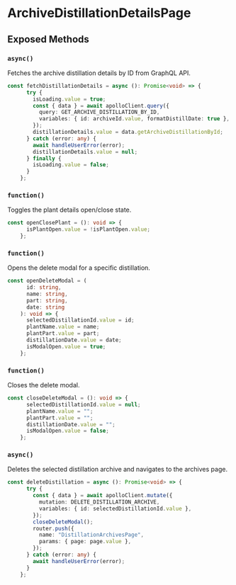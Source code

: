 # ArchiveDistillationDetailsPage

## Exposed Methods

### `async()`
Fetches the archive distillation details by ID from GraphQL API.

```ts
const fetchDistillationDetails = async (): Promise<void> => {
      try {
        isLoading.value = true;
        const { data } = await apolloClient.query({
          query: GET_ARCHIVE_DISTILLATION_BY_ID,
          variables: { id: archiveId.value, formatDistillDate: true },
        });
        distillationDetails.value = data.getArchiveDistillationById;
      } catch (error: any) {
        await handleUserError(error);
        distillationDetails.value = null;
      } finally {
        isLoading.value = false;
      }
    };
```

### `function()`
Toggles the plant details open/close state.

```ts
const openClosePlant = (): void => {
      isPlantOpen.value = !isPlantOpen.value;
    };
```

### `function()`
Opens the delete modal for a specific distillation.

```ts
const openDeleteModal = (
      id: string,
      name: string,
      part: string,
      date: string
    ): void => {
      selectedDistillationId.value = id;
      plantName.value = name;
      plantPart.value = part;
      distillationDate.value = date;
      isModalOpen.value = true;
    };
```

### `function()`
Closes the delete modal.

```ts
const closeDeleteModal = (): void => {
      selectedDistillationId.value = null;
      plantName.value = "";
      plantPart.value = "";
      distillationDate.value = "";
      isModalOpen.value = false;
    };
```

### `async()`
Deletes the selected distillation archive and navigates to the archives page.

```ts
const deleteDistillation = async (): Promise<void> => {
      try {
        const { data } = await apolloClient.mutate({
          mutation: DELETE_DISTILLATION_ARCHIVE,
          variables: { id: selectedDistillationId.value },
        });
        closeDeleteModal();
        router.push({
          name: "DistillationArchivesPage",
          params: { page: page.value },
        });
      } catch (error: any) {
        await handleUserError(error);
      }
    };
```
